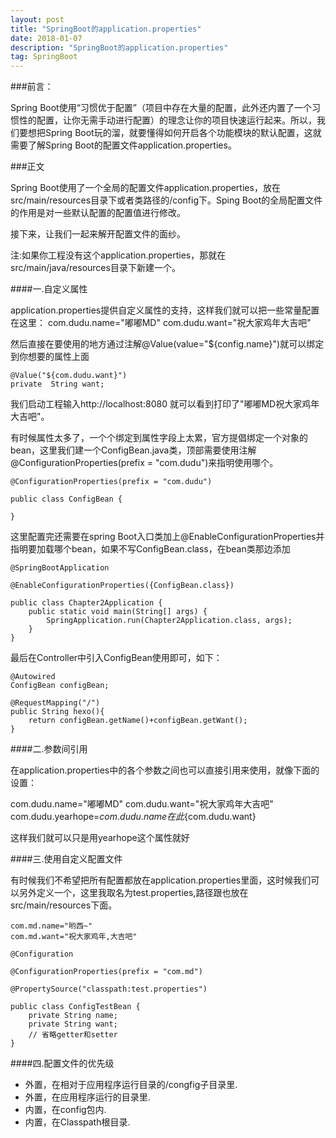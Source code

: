 ```yaml
---
layout: post
title: "SpringBoot的application.properties"
date: 2018-01-07
description: "SpringBoot的application.properties"
tag: SpringBoot
---
```


###前言：

Spring Boot使用“习惯优于配置”（项目中存在大量的配置，此外还内置了一个习惯性的配置，让你无需手动进行配置）的理念让你的项目快速运行起来。所以，我们要想把Spring Boot玩的溜，就要懂得如何开启各个功能模块的默认配置，这就需要了解Spring Boot的配置文件application.properties。

###正文

Spring Boot使用了一个全局的配置文件application.properties，放在src/main/resources目录下或者类路径的/config下。Sping Boot的全局配置文件的作用是对一些默认配置的配置值进行修改。

接下来，让我们一起来解开配置文件的面纱。

注:如果你工程没有这个application.properties，那就在src/main/java/resources目录下新建一个。

####一.自定义属性


application.properties提供自定义属性的支持，这样我们就可以把一些常量配置在这里：
com.dudu.name="嘟嘟MD"
com.dudu.want="祝大家鸡年大吉吧"

然后直接在要使用的地方通过注解@Value(value="${config.name}")就可以绑定到你想要的属性上面

```
@Value("${com.dudu.want}")
private  String want;
```


我们启动工程输入http://localhost:8080 就可以看到打印了"嘟嘟MD祝大家鸡年大吉吧"。

有时候属性太多了，一个个绑定到属性字段上太累，官方提倡绑定一个对象的bean，这里我们建一个ConfigBean.java类，顶部需要使用注解@ConfigurationProperties(prefix = "com.dudu")来指明使用哪个。

```
@ConfigurationProperties(prefix = "com.dudu")

public class ConfigBean {
    
}
```

这里配置完还需要在spring Boot入口类加上@EnableConfigurationProperties并指明要加载哪个bean，如果不写ConfigBean.class，在bean类那边添加

```
@SpringBootApplication

@EnableConfigurationProperties({ConfigBean.class})

public class Chapter2Application {
    public static void main(String[] args) {
        SpringApplication.run(Chapter2Application.class, args);
    }
}
```


最后在Controller中引入ConfigBean使用即可，如下：

```
@Autowired
ConfigBean configBean;

@RequestMapping("/")
public String hexo(){
	return configBean.getName()+configBean.getWant();
}
```


####二.参数间引用

在application.properties中的各个参数之间也可以直接引用来使用，就像下面的设置：

com.dudu.name="嘟嘟MD"
com.dudu.want="祝大家鸡年大吉吧"
com.dudu.yearhope=${com.dudu.name}在此${com.dudu.want}

这样我们就可以只是用yearhope这个属性就好


####三.使用自定义配置文件

有时候我们不希望把所有配置都放在application.properties里面，这时候我们可以另外定义一个，这里我取名为test.properties,路径跟也放在src/main/resources下面。

```
com.md.name="哟西~"
com.md.want="祝大家鸡年,大吉吧"

@Configuration

@ConfigurationProperties(prefix = "com.md") 

@PropertySource("classpath:test.properties")

public class ConfigTestBean {
    private String name;
    private String want;
    // 省略getter和setter
}
```

####四.配置文件的优先级

* 外置，在相对于应用程序运行目录的/congfig子目录里.<br>
* 外置，在应用程序运行的目录里.<br>
* 内置，在config包内.<br>
* 内置，在Classpath根目录.<br>








